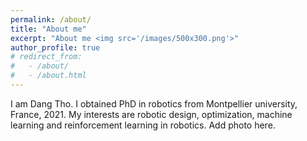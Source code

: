 ```yaml
---
permalink: /about/
title: "About me"
excerpt: "About me <img src='/images/500x300.png'>"
author_profile: true
# redirect_from: 
#   - /about/
#   - /about.html
---
```


I am Dang Tho. I obtained PhD in robotics from Montpellier university, France, 2021. My interests are robotic design, optimization, machine learning and reinforcement learning in robotics. Add photo here.


